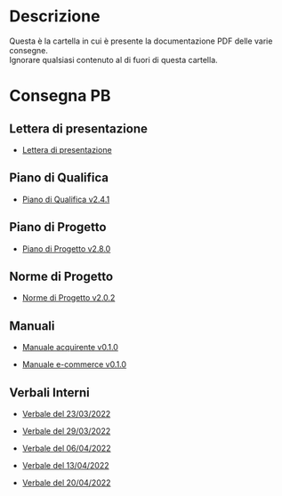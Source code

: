 # Descrizione
Questa è la cartella in cui è presente la documentazione PDF delle varie consegne.  
Ignorare qualsiasi contenuto al di fuori di questa cartella.

# Consegna PB

## Lettera di presentazione
- [Lettera di presentazione](esterni/lettera_pb/lettera_di_presentazione.pdf)

## Piano di Qualifica
- [Piano di Qualifica v2.4.1](esterni/piano_di_qualifica/piano_di_qualifica_v2.4.1.pdf)

## Piano di Progetto
- [Piano di Progetto v2.8.0](esterni/piano_di_progetto/piano_di_progetto_v2.8.0.pdf)

## Norme di Progetto
- [Norme di Progetto v2.0.2](interni/norme_di_progetto/norme_di_progetto_v2.0.2.pdf)

## Manuali
- [Manuale acquirente v0.1.0](esterni/manuale_acquirente/manuale_acquirente_v0.1.0.pdf)

- [Manuale e-commerce v0.1.0](esterni/manuale_e-commerce/manuale_e-commerce_v0.1.0.pdf)

## Verbali Interni
- [Verbale del 23/03/2022](interni/verbali/2022_03_23_I.pdf)

- [Verbale del 29/03/2022](interni/verbali/2022_03_29_I.pdf)

- [Verbale del 06/04/2022](interni/verbali/2022_04_06_I.pdf)

- [Verbale del 13/04/2022](interni/verbali/2022_04_13_I.pdf)

- [Verbale del 20/04/2022](interni/verbali/2022_04_20_I.pdf)